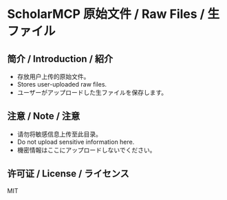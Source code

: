 # ScholarMCP 原始文件 / Raw Files / 生ファイル

## 简介 / Introduction / 紹介

- 存放用户上传的原始文件。
- Stores user-uploaded raw files.
- ユーザーがアップロードした生ファイルを保存します。

## 注意 / Note / 注意

- 请勿将敏感信息上传至此目录。
- Do not upload sensitive information here.
- 機密情報はここにアップロードしないでください。

## 许可证 / License / ライセンス

MIT 